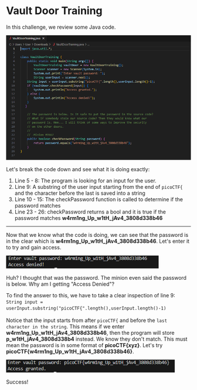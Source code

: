 # Vault Door Training
In this challenge, we review some Java code.

![Vault Door Training Code](./images/vdtsnippet.png)

Let's break the code down and see what it is doing exactly:
1. Line 5 - 8: The program is looking for an input for the user.
2. Line 9: A substring of the user input starting from the end of `picoCTF{` and the character before the last is saved into a string
3. Line 10 - 15: The checkPassword function is called to determine if the password matches
4. Line 23 - 26: checkPassword returns a bool and it is true if the password matches **w4rm1ng_Up_w1tH_jAv4_3808d338b46**
---
Now that we know what the code is doing, we can see that the password is in the clear which is **w4rm1ng_Up_w1tH_jAv4_3808d338b46**. Let's enter it to try and gain access.

![Vault Door Training Access Denied](./images/vdt_access_denied.png)

Huh? I thought that was the password. The minion even said the password is below. Why am I getting "Access Denied"? 

To find the answer to this, we have to take a clear inspection of line 9: <br> 
`String input = userInput.substring("picoCTF{".length(),userInput.length()-1)` <br><br>
Notice that the input starts from after `picoCTF{` and before the `last character in the string`. This means if we enter **w4rm1ng_Up_w1tH_jAv4_3808d338b46**, then the program will store **p_w1tH_jAv4_3808d338b4** instead. We know they don't match. This must mean the password is in some format of **picoCTF{xyz}**. Let's try **picoCTF{w4rm1ng_Up_w1tH_jAv4_3808d338b46}**.

![Vault Door Training Access Granted](./images/vdt_access_granted.png)

Success!
